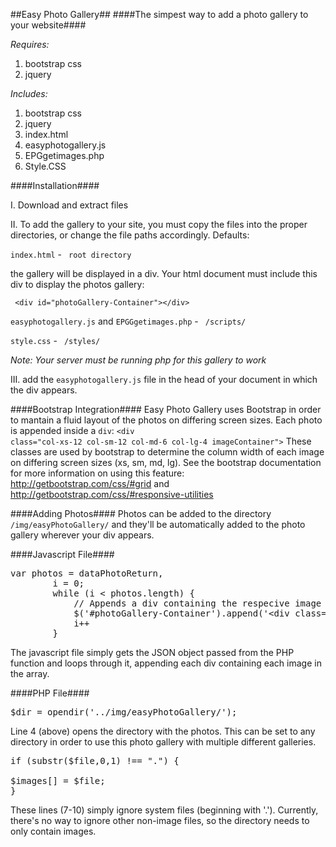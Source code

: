 ##Easy Photo Gallery##
####The simpest way to add a photo gallery to your website####

*Requires:*

1. bootstrap css
2. jquery

*Includes:*

1. bootstrap css
2. jquery
3. index.html
4. easyphotogallery.js
5. EPGgetimages.php
6. Style.CSS

####Installation####

I. Download and extract files

II. To add the gallery to your site, you must copy the files into the proper directories, or change the file paths accordingly. 
Defaults:

<code>index.html</code> - <code> root directory </code>

the gallery will be displayed in a div. Your html document must include this div to display the photos gallery:

<code> &lt;div id="photoGallery-Container"&gt;&lt;/div&gt; </code>

<code>easyphotogallery.js</code> and <code>EPGGgetimages.php</code> - <code> /scripts/ </code>

<code>style.css</code> - </code> <code> /styles/ </code>

*Note: Your server must be running php for this gallery to work*

III. add the <code>easyphotogallery.js</code> file in the head of your document in which the div appears.

####Bootstrap Integration####
Easy Photo Gallery uses Bootstrap in order to mantain a fluid layout of the photos on differing screen sizes. Each photo is 
appended inside a <code>div</code>: <code>&lt;div class="col-xs-12 col-sm-12 col-md-6 col-lg-4 imageContainer"&gt;</code> These
classes are used by bootstrap to determine the column width of each image on differing screen sizes (xs, sm, md, lg). See the 
bootstrap documentation for more information on using this feature: http://getbootstrap.com/css/#grid and http://getbootstrap.com/css/#responsive-utilities

####Adding Photos####
Photos can be added to the directory <code>/img/easyPhotoGallery/</code> and they'll be automatically added to the photo gallery wherever your div appears.

####Javascript File####
<pre>
var photos = dataPhotoReturn,
	    i = 0;
		while (i &lt; photos.length) {
			// Appends a div containing the respecive image
			$('#photoGallery-Container').append('&lt;div class=&quot;col-xs-12 col-sm-12 col-md-6 col-lg-4 imageContainer&quot;&gt; &lt;a href=&quot;/img/easyPhotoGallery/' +  photos[i] + '&quot;&gt;&lt;img class=&quot;galleryImage&quot; src=&quot;/img/easyPhotoGallery/' +  photos[i] +'&quot;&quot; style=&quot;width: 100%&quot;&gt;&lt;/a&gt;&lt;/div&gt;');
			i++
		}
</pre>
The javascript file simply gets the JSON object passed from the PHP function and loops through it, appending each div containing each image in the array.

####PHP File####
<pre>
$dir = opendir('../img/easyPhotoGallery/');
</pre>
Line 4 (above) opens the directory with the photos. This can be set to any directory in order to use this photo gallery with multiple different galleries.

<pre>
if (substr($file,0,1) !== ".") {

$images[] = $file;
}
</pre>
These lines (7-10) simply ignore system files (beginning with '.'). Currently, there's no way to ignore other non-image files, so the directory needs to only contain images.
